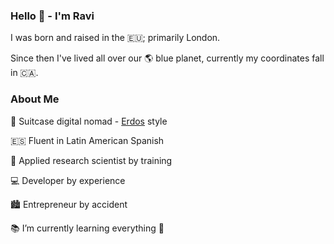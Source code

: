 ### Hello 👋 - I'm Ravi


I was born and raised in󠁧󠁢󠁥󠁮󠁧󠁿󠁮󠁧󠁿 the 🇪🇺; primarily London. 

Since then I've lived all over our 🌎 blue planet, currently my coordinates fall in 🇨🇦.

### About Me

🛄 Suitcase digital nomad - [Erdos](https://en.wikipedia.org/wiki/Paul_Erd%C5%91s) style

🇪🇸 Fluent in Latin American Spanish
 
🥼 Applied research scientist by training

💻 Developer by experience

🏙️ Entrepreneur by accident


📚 I’m currently learning everything 🤣


